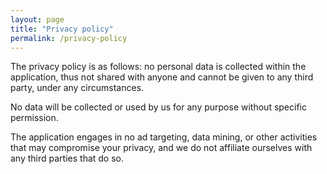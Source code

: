 ```yaml
---
layout: page
title: "Privacy policy"
permalink: /privacy-policy
---
```


<p>The privacy policy is as follows: no personal data is collected within the application, thus not shared with anyone and cannot be given to any third party, under any circumstances.</p> 
  
<p>No data will be collected or used by us for any purpose without specific permission.</p>

<p>The application engages in no ad targeting, data mining, or other activities that may compromise your privacy, and we do not affiliate ourselves with any third parties that do so.</p>
